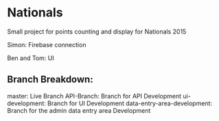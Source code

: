 # Nationals
Small project for points counting and display for Nationals 2015

Simon: Firebase connection

Ben and Tom: UI

## Branch Breakdown:
master: Live Branch
API-Branch: Branch for API Development
ui-development: Branch for UI Development
data-entry-area-development: Branch for the admin data entry area Development
